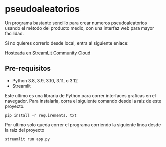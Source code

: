 # pseudoaleatorios

Un programa bastante sencillo para crear numeros pseudoaleatorios usando el método del producto medio, con una interfaz web para mayor facilidad.

Si no quieres correrlo desde local, entra al siguiente enlace:

[Hosteada en StreamLit Community Cloud](https://pseudoaleatorios-a01285539.streamlit.app/)

## Pre-requisitos
- Python 3.8, 3.9, 3.10, 3.11, o 3.12
- Streamlit

Este ultimo es una libraria de Python para correr interfaces graficas en el navegador. Para instalarla, corra el siguiente comando desde la raiz de este proyecto.

```pip install -r requirements. txt```

Por ultimo solo queda correr el programa corriendo la siguiente linea desde la raiz del proyecto

```streamlit run app.py```

